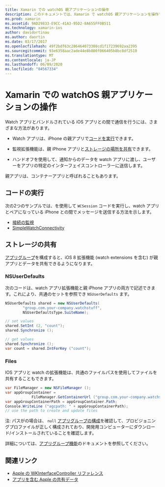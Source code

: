 ```yaml
---
title: Xamarin での watchOS 親アプリケーションの操作
description: このドキュメントでは、Xamarin で watchOS 親アプリケーションを操作する方法について説明します。 WatchOS アプリ拡張機能、iOS アプリ、共有ストレージなどについて説明します。
ms.prod: xamarin
ms.assetid: 9AD29833-E9CC-41A3-95D2-8A655FF0B511
ms.technology: xamarin-ios
author: davidortinau
ms.author: daortin
ms.date: 03/17/2017
ms.openlocfilehash: 49f2bdf63c286464073308cd1f17239692aa2395
ms.sourcegitcommit: 93e6358aac2ade44e8b800f066405b8bc8df2510
ms.translationtype: MT
ms.contentlocale: ja-JP
ms.lasthandoff: 06/09/2020
ms.locfileid: "84567334"
---
```

# <a name="working-with-the-watchos-parent-application-in-xamarin"></a>Xamarin での watchOS 親アプリケーションの操作

Watch アプリとバンドルされている iOS アプリとの間で通信を行うには、さまざまな方法があります。

- Watch アプリは、iPhone の親アプリで[コードを実行](#run-code)できます。

- 監視拡張機能は、親 iPhone アプリと[ストレージの場所を共有](#shared-storage)できます。

- ハンドオフを使用して、通知からのデータを watch アプリに渡し、ユーザーをアプリの特定のインターフェイスコントローラーに送信します。

親アプリは、コンテナーアプリと呼ばれることもあります。

## <a name="run-code"></a>コードの実行

次の2つのサンプルでは、を使用して `WCSession` コードを実行し、watch アプリとペアになっている iPhone との間でメッセージを送信する方法を示します。

- [接続の監視](https://docs.microsoft.com/samples/xamarin/ios-samples/watchos-watchconnectivity/)
- [SimpleWatchConnectivity](https://docs.microsoft.com/samples/xamarin/ios-samples/watchos-simplewatchconnectivity/) 

## <a name="shared-storage"></a>ストレージの共有

[アプリグループ](~/ios/watchos/app-fundamentals/app-groups.md)を構成すると、iOS 8 拡張機能 (watch extensions を含む) が親アプリとデータを共有できるようになります。

### <a name="nsuserdefaults"></a>NSUserDefaults

次のコードは、watch アプリ拡張機能と親 iPhone アプリの両方で記述できます。これにより、共通のセットを参照でき `NSUserDefaults` ます。

```csharp
NSUserDefaults shared = new NSUserDefaults(
        "group.com.your-company.watchstuff",
        NSUserDefaultsType.SuiteName);

// set values
shared.SetInt (2, "count");
shared.Synchronize ();

// get values
shared.Synchronize ();
var count = shared.IntForKey ("count");
```

<a name="files"></a>

### <a name="files"></a>Files

IOS アプリと watch の拡張機能は、共通のファイルパスを使用してファイルを共有することもできます。

```csharp
var FileManager = new NSFileManager ();
var appGroupContainer =
            FileManager.GetContainerUrl ("group.com.your-company.watchstuff");
var appGroupContainerPath = appGroupContainer.Path;
Console.WriteLine ("agcpath: " + appGroupContainerPath);
// use the path to create and update files
```

注: パスがの場合は、 `null` [アプリグループの構成](~/ios/watchos/app-fundamentals/app-groups.md)を確認して、プロビジョニングプロファイルが正しく構成されており、開発用コンピューターにダウンロード/インストールされていることを確認します。

詳細については、[アプリグループ機能](~/ios/deploy-test/provisioning/capabilities/app-groups-capabilities.md)のドキュメントを参照してください。

## <a name="related-links"></a>関連リンク

- [Apple の WKInterfaceController リファレンス](https://developer.apple.com/library/prerelease/ios/documentation/WatchKit/Reference/WKInterfaceController_class/index.html#//apple_ref/occ/clm/WKInterfaceController/openParentApplication:reply:)
- [アプリを含む Apple の共有データ](https://developer.apple.com/library/ios/documentation/General/Conceptual/ExtensibilityPG/ExtensionScenarios.html)
